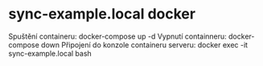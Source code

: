# sync-example.local docker
Spuštění containeru: docker-compose up -d
Vypnutí containneru: docker-compose down
Připojení do konzole containeru serveru: docker exec -it sync-example.local bash